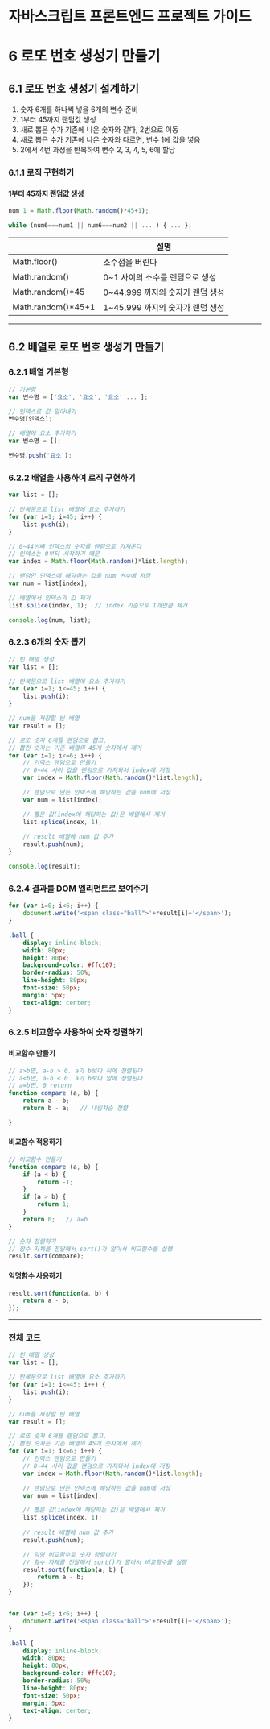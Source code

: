 # 자바스크립트 프론트엔드 프로젝트 가이드
# 6 로또 번호 생성기 만들기
## 6.1  로또 번호 생성기 설계하기
1. 숫자 6개를 하나씩 넣을 6개의 변수 준비
2. 1부터 45까지 랜덤값 생성
3. 새로 뽑은 수가 기존에 나온 숫자와 같다, 2번으로 이동
4. 새로 뽑은 수가 기존에 나온 숫자와 다르면, 변수 1에 값을 넣음
5. 2에서 4번 과정을 반복하여 변수 2, 3, 4, 5, 6에 할당


### 6.1.1 로직 구현하기

#### 1부터 45까지 랜덤값 생성
``` javascript
num 1 = Math.floor(Math.random()*45+1);

while (num6===num1 || num6===num2 || ... ) { ... };
```
| | 설명 |
| --- | --- |
| Math.floor() | 소수점을 버린다 |
| Math.random() | 0~1 사이의 소수를 랜덤으로 생성 |
| Math.random()*45 | 0~44.999 까지의 숫자가 랜덤 생성 |
| Math.random()*45+1 | 1~45.999 까지의 숫자가 랜덤 생성 |


---


## 6.2 배열로 로또 번호 생성기 만들기
### 6.2.1 배열 기본형
``` javascript
// 기본형
var 변수명 = ['요소', '요소', '요소' ... ];

// 인덱스로 값 알아내기
변수명[인덱스];
```
``` javascript
// 배열에 요소 추가하기
var 변수명 = [];

변수명.push('요소');
```

### 6.2.2 배열을 사용하여 로직 구현하기
``` javascript
var list = [];

// 반복문으로 list 배열에 요소 추가하기
for (var i=1; i=45; i++) {
    list.push(i);
}

// 0~44번째 인덱스의 숫자를 랜덤으로 가져온다
// 인덱스는 0부터 시작하기 때문
var index = Math.floor(Math.random()*list.length);

// 랜덤인 인덱스에 해당하는 값을 num 변수에 저장
var num = list[index];

// 배열에서 인덱스의 값 제거
list.splice(index, 1);  // index 기준으로 1개만큼 제거

console.log(num, list);
```


### 6.2.3 6개의 숫자 뽑기
``` javascript
// 빈 배열 생성
var list = [];

// 반복문으로 list 배열에 요소 추가하기
for (var i=1; i<=45; i++) {
    list.push(i);
}

// num을 저장할 빈 배열
var result = [];

// 로또 숫자 6개를 랜덤으로 뽑고, 
// 뽑힌 숫자는 기존 배열의 45개 숫자에서 제거
for (var i=1; i<=6; i++) {
    // 인덱스 랜덤으로 만들기
    // 0~44 사이 값을 랜덤으로 가져와서 index에 저장
    var index = Math.floor(Math.random()*list.length);

    // 랜덤으로 만든 인덱스에 해당하는 값을 num에 저장
    var num = list[index];

    // 뽑은 값(index에 해당하는 값)은 배열에서 제거
    list.splice(index, 1);
    
    // result 배열에 num 값 추가
    result.push(num);
}

console.log(result);
```


### 6.2.4 결과를 DOM 엘리먼트로 보여주기
``` javascript
for (var i=0; i<6; i++) {
    document.write('<span class="ball">'+result[i]+'</span>');
}
```
``` css
.ball {
    display: inline-block;
    width: 80px;
    height: 80px;
    background-color: #ffc107;
    border-radius: 50%;
    line-height: 80px;
    font-size: 50px;
    margin: 5px;
    text-align: center;
}
```


### 6.2.5 비교함수 사용하여 숫자 정렬하기

#### 비교함수 만들기
``` javascript
// a>b면, a-b > 0. a가 b보다 뒤에 정렬된다
// a<b면, a-b < 0. a가 b보다 앞에 정렬된다
// a=b면, 0 return
function compare (a, b) {
    return a - b;
    return b - a;   // 내림차순 정렬

}
```

#### 비교함수 적용하기
``` javascript
// 비교함수 만들기
function compare (a, b) {
    if (a < b) {
        return -1;
    }
    if (a > b) {
        return 1;
    }
    return 0;   // a=b
}

// 숫자 정렬하기
// 함수 자체를 전달해서 sort()가 알아서 비교함수를 실행
result.sort(compare);
```

#### 익명함수 사용하기
``` javascript
result.sort(function(a, b) {
    return a - b;
});
```


---


### 전체 코드
``` javascript
// 빈 배열 생성
var list = [];

// 반복문으로 list 배열에 요소 추가하기
for (var i=1; i<=45; i++) {
    list.push(i);
}

// num을 저장할 빈 배열
var result = [];

// 로또 숫자 6개를 랜덤으로 뽑고, 
// 뽑힌 숫자는 기존 배열의 45개 숫자에서 제거
for (var i=1; i<=6; i++) {
    // 인덱스 랜덤으로 만들기
    // 0~44 사이 값을 랜덤으로 가져와서 index에 저장
    var index = Math.floor(Math.random()*list.length);

    // 랜덤으로 만든 인덱스에 해당하는 값을 num에 저장
    var num = list[index];

    // 뽑은 값(index에 해당하는 값)은 배열에서 제거
    list.splice(index, 1);
    
    // result 배열에 num 값 추가
    result.push(num);

    // 익명 비교함수로 숫자 정렬하기
    // 함수 자체를 전달해서 sort()가 알아서 비교함수를 실행
    result.sort(function(a, b) {
        return a - b;
    });
}


for (var i=0; i<6; i++) {
    document.write('<span class="ball">'+result[i]+'</span>');
}
```
``` css
.ball {
    display: inline-block;
    width: 80px;
    height: 80px;
    background-color: #ffc107;
    border-radius: 50%;
    line-height: 80px;
    font-size: 50px;
    margin: 5px;
    text-align: center;
}
```
